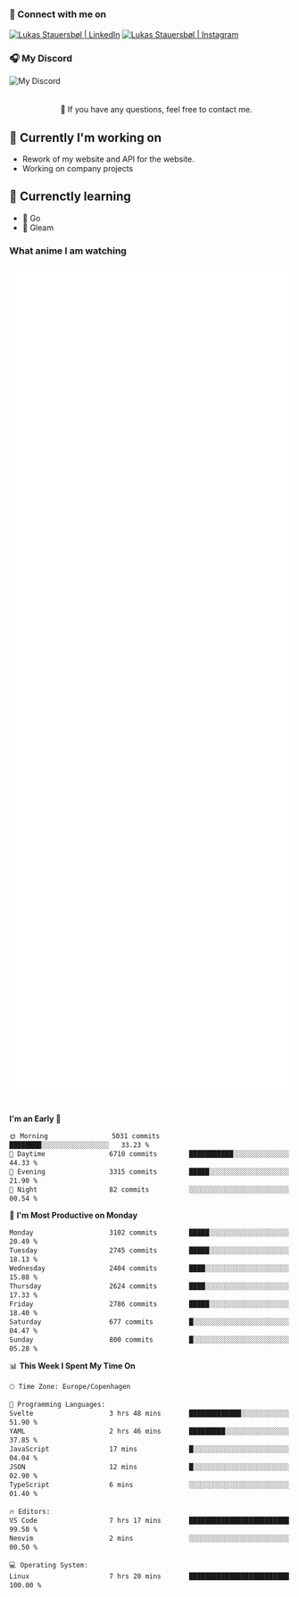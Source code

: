 ### 🔗 Connect with me on
<a href="https://www.instagram.com/lukas_stauersbol" target="_blank"><img align="center" src="https://raw.githubusercontent.com/stauersbol/stauersbol/main/images/instagram.svg" alt="Lukas Stauersbøl | LinkedIn" width="30px"/></a>
<a href="https://www.linkedin.com/in/lukas-stauersbol/" target="_blank"><img align="center" src="https://raw.githubusercontent.com/stauersbol/stauersbol/main/images/linkedin.svg" alt="Lukas Stauersbøl | Instagram" width="30px"/></a>

<p align="center">
 <h3>🎧 My Discord</h3>
 <img align="left" height="55px" src="https://discord.c99.nl/widget/theme-2/147806323323568128.png" alt="My Discord" />
</p>

<br/>
<br/>
<br/>
💬 If you have any questions, feel free to contact me.

## 🔭 Currently I'm working on
- Rework of my website and API for the website.
- Working on company projects
 
## 🌱 Currenctly learning
- 💙 Go
- 💜 Gleam

### What anime I am watching
<a href="https://anilist.co/user/slashiy/" align="center"><img align="center" width="500px" src="metrics.plugin.personal.anilist.svg" /></a>

<br/>

<!--START_SECTION:waka-->
**I'm an Early 🐤** 

```text
🌞 Morning                5031 commits        ████████░░░░░░░░░░░░░░░░░   33.23 % 
🌆 Daytime                6710 commits        ███████████░░░░░░░░░░░░░░   44.33 % 
🌃 Evening                3315 commits        █████░░░░░░░░░░░░░░░░░░░░   21.90 % 
🌙 Night                  82 commits          ░░░░░░░░░░░░░░░░░░░░░░░░░   00.54 % 
```
📅 **I'm Most Productive on Monday** 

```text
Monday                   3102 commits        █████░░░░░░░░░░░░░░░░░░░░   20.49 % 
Tuesday                  2745 commits        █████░░░░░░░░░░░░░░░░░░░░   18.13 % 
Wednesday                2404 commits        ████░░░░░░░░░░░░░░░░░░░░░   15.88 % 
Thursday                 2624 commits        ████░░░░░░░░░░░░░░░░░░░░░   17.33 % 
Friday                   2786 commits        █████░░░░░░░░░░░░░░░░░░░░   18.40 % 
Saturday                 677 commits         █░░░░░░░░░░░░░░░░░░░░░░░░   04.47 % 
Sunday                   800 commits         █░░░░░░░░░░░░░░░░░░░░░░░░   05.28 % 
```


📊 **This Week I Spent My Time On** 

```text
🕑︎ Time Zone: Europe/Copenhagen

💬 Programming Languages: 
Svelte                   3 hrs 48 mins       █████████████░░░░░░░░░░░░   51.90 % 
YAML                     2 hrs 46 mins       █████████░░░░░░░░░░░░░░░░   37.85 % 
JavaScript               17 mins             █░░░░░░░░░░░░░░░░░░░░░░░░   04.04 % 
JSON                     12 mins             █░░░░░░░░░░░░░░░░░░░░░░░░   02.90 % 
TypeScript               6 mins              ░░░░░░░░░░░░░░░░░░░░░░░░░   01.40 % 

🔥 Editors: 
VS Code                  7 hrs 17 mins       █████████████████████████   99.50 % 
Neovim                   2 mins              ░░░░░░░░░░░░░░░░░░░░░░░░░   00.50 % 

💻 Operating System: 
Linux                    7 hrs 20 mins       █████████████████████████   100.00 % 
```


<!--END_SECTION:waka-->
